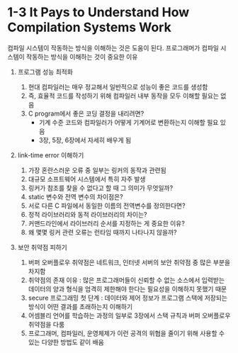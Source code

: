 # 1-3 It Pays to Understand How Compilation Systems Work

컴파일 시스템이 작동하는 방식을 이해하는 것은 도움이 된다.
프로그래머가 컴파일 시스템이 작동하는 방식을 이해하는 것이 중요한 이유

1. 프로그램 성능 최적화

   1. 현대 컴파일러는 매우 정교해서 일반적으로 성능이 좋은 코드를 생성함
   2. 즉, 효율적 코드를 작성하기 위해 컴파일러 내부 동작을 모두 이해할 필요는 없음
   3. C program에서 좋은 코딩 결정을 내리려면?
      - 기계 수준 코드와 컴파일러가 어떻게 기계어로 변환하는지 이해할 필요 있음
      - 3장, 5장, 6장에서 자세히 배우게 됨

2. link-time error 이해하기

   1. 가장 혼란스러운 오류 중 일부는 링커의 동작과 관련됨
   2. 대규모 소프트웨어 시스템에서 특히 자주 발생
   3. 링커가 참조를 찾을 수 없다고 할 때 그 의미가 무엇일까?
   4. static 변수와 전역 변수의 차이점은?
   5. 서로 다른 C 파일에서 동일한 이름의 전역변수를 정의한다면?
   6. 정적 라이브러리와 동적 라이브러리의 차이는?
   7. 커맨드라인에서 라이브러리 순서를 지정하는 게 중요한 이유?
   8. 왜 몇몇 링커 관련 오류는 런타임 때까지 나타나지 않을까?

3. 보안 취약점 피하기

   1. 버퍼 오버플로우 취약점은 네트워크, 인터넷 서버의 보안 취약점 중 많은 부분을 차지함
   2. 취약점의 존재 이유 : 많은 프로그래머들이 신뢰할 수 없는 소스에서 입력받는 데이터의 양과 형식을 엄격히 제한해야 한다는 필요성을 이해하지 못했기 때문
   3. secure 프로그래밍 첫 단계 : 데이터와 제어 정보가 프로그램 스택에 저장되는 방식이 어떤 결과를 초래하는지 이해하기
   4. 어셈블리 언어를 학습하는 과정의 일부로 3장에서 스택 규칙과 버퍼 오버플로우 취약점을 다룸
   5. 프로그래머, 컴파일러, 운영체제가 이런 공격의 위협을 줄이기 위해 사용할 수 있는 다양한 방법도 같이 배움
